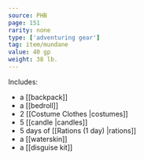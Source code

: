 ```yaml
---
source: PHB
page: 151
rarity: none
type: ['adventuring gear']
tag: item/mundane
value: 40 gp
weight: 38 lb.
---
```


Includes:

- a [[backpack]]
- a [[bedroll]]
- 2 [[Costume Clothes \|costumes]]
- 5 [[candle \|candles]]
- 5 days of [[Rations (1 day) \|rations]]
- a [[waterskin]]
- a [[disguise kit]]

